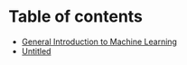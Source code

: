 # Table of contents

* [General Introduction to Machine Learning](README.md)
* [Untitled](untitled.md)

